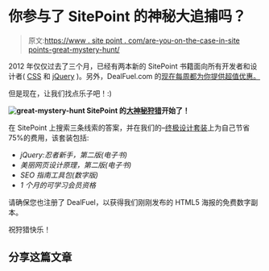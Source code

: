 # 你参与了 SitePoint 的神秘大追捕吗？

> 原文:[https://www . site point . com/are-you-on-the-case-in-site points-great-mystery-hunt/](https://www.sitepoint.com/are-you-on-the-case-in-sitepoints-great-mystery-hunt/)

2012 年仅仅过去了三个月，已经有两本新的 SitePoint 书籍面向所有开发者和设计者( [CSS](https://www.sitepoint.com/books/cssant4) 和 [jQuery](https://www.sitepoint.com/books/jquery2) )。另外，DealFuel.com 的[现在每周都为你提供超值优惠。](http://www.dealfuel.com)

但是现在，让我们找点乐子吧！:)

**![great-mystery-hunt](../Images/fb3d11978ada7cf008b07ea5c8a5d48b.png "great-mystery-hunt") SitePoint 的[大神秘狩猎](http://www.dealfuel.com/?utm_source=sitepoint&utm_medium=blog-link&utm_campaign=great-mystery-hunt)开始了！**

在 SitePoint 上搜索三条线索的答案，并在我们的–[终极设计套装](http://dealfuel.com/seller/save-60-on-sitepoints-ultimate-designers-digital-bundle/?utm_source=google&utm_medium=cpc&utm_campaign=great-mystery-hunt)上为自己节省 75%的费用，该套装包括:

*   *jQuery:忍者新手，第二版(电子书)*
*   *美丽网页设计原理，第二版(电子书)*
*   *SEO 指南工具包(数字版)*
*   *1 个月的可学习会员资格*

请确保您也注册了 DealFuel，以获得我们刚刚发布的 HTML5 海报的免费数字副本。

祝狩猎快乐！

## 分享这篇文章